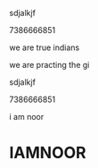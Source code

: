sdjalkjf



7386666851




we are true indians

we are practing the gi



sdjalkjf



7386666851




i am noor 


# IAMNOOR
